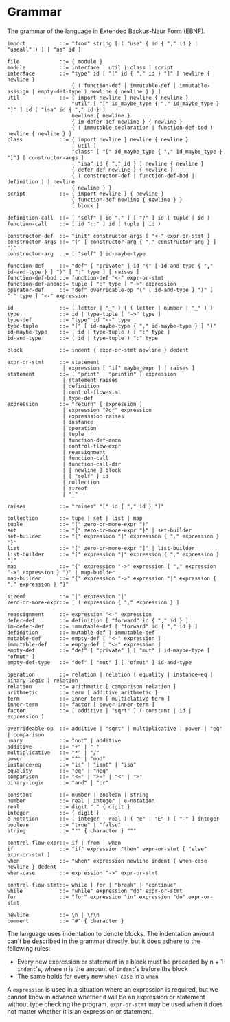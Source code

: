 # Grammar

The grammar of the language in Extended Backus-Naur Form (EBNF).

    import           ::= "from" string [ ( "use" { id { "," id } | "useall" ) ] [ "as" id ] 
    
    file             ::= { module }
    module           ::= interface | util | class | script
    interface        ::= "type" id [ "[" id { "," id } "]" ] newline { newline }
                         { ( function-def | immutable-def | immutable-asssign | empty-def-type ) newline { newline } } ]
    util             ::= { import newline } newline { newline } 
                         "util" [ "[" id_maybe_type { "," id_maybe_type } "]" ] id [ "isa" id { "," id } ] 
                         newline { newline }
                         { im-defer-def newline } { newline }
                         { ( immutable-declaration | function-def-bod ) newline { newline } }
    class            ::= { import newline } newline { newline }
                         [ util ]
                         "class" [ "[" id_maybe_type { "," id_maybe_type } "]"] [ constructor-args ] 
                         [ "isa" id { "," id } ] newline { newline } 
                         { defer-def newline } { newline }
                         { ( constructor-def | function-def-bod | definition ) ) newline 
                         { newline } }
    script           ::= { import newline } { newline } 
                         { function-def newline { newline } } 
                         [ block ]
    
    definition-call  ::= [ "self" | id "." ] [ "?" ] id ( tuple | id )
    function-call    ::= [ id "::" ] id ( tuple | id )
    
    constructor-def  ::= "init" constructor-args [ "<-" expr-or-stmt ]
    constructor-args ::= "(" [ constructor-arg { "," constructor-arg } ] ")"
    constructor-arg  ::= [ "self" ] id-maybe-type
    
    function-def     ::= "def" [ "private" ] id "(" [ id-and-type { "," id-and-type } ] ")" [ ":" type ] [ raises ] 
    function-def-bod ::= function-def "<-" expr-or-stmt
    function-def-anon::= tuple [ ":" type ] "->" expression
    operator-def     ::= "def" overridable-op "(" [ id-and-type ] ")" [ ":" type ] "<-" expression
    
    id               ::= ( letter | "_" ) { ( letter | number | "_" ) }
    type             ::= id | type-tuple [ "->" type ]
    type-def         ::= "type" id "<-" type
    type-tuple       ::= "(" [ id-maybe-type { "," id-maybe-type } ] ")" 
    id-maybe-type    ::= ( id | type-tuple ) [ ":" type ]
    id-and-type      ::= ( id | type-tuple ) ":" type
    
    block            ::= indent { expr-or-stmt newline } dedent
    
    expr-or-stmt     ::= statement 
                      | expression [ "if" maybe_expr ] [ raises ]
    statement        ::= ( "print" | "println" ) expression 
                      | statement raises
                      | definition 
                      | control-flow-stmt
                      | type-def
    expression       ::= "return" [ expression ] 
                      | expression "?or" expression
                      | expresssion raises
                      | instance
                      | operation 
                      | tuple 
                      | function-def-anon
                      | control-flow-expr 
                      | reassignment 
                      | function-call 
                      | function-call-dir 
                      | [ newline ] block
                      | [ "self" ] id
                      | collection
                      | sizeof
                      | "_"
                      
    raises           ::= "raises" "[" id { "," id } "]"
    
    collection       ::= tupe | set | list | map
    tuple            ::= "(" zero-or-more-expr ")"
    set              ::= "{" zero-or-more-expr "}" | set-builder
    set-builder      ::= "{" expression "|" expression { "," expression } "}"
    list             ::= "[" zero-or-more-expr "]" | list-builder
    list-builder     ::= "[" expression "|" expression { "," expression } "]"
    map              ::= "{" expression "->" expression { "," expression "->" expression } "}" | map-builder
    map-builder      ::= "{" expression "->" expression "|" expression { "," expression } "}"
    
    sizeof           ::= "|" expression "|"
    zero-or-more-expr::= [ ( expression { "," expression } ]
    
    reassignment     ::= expression "<-" expression
    defer-def        ::= definition [ "forward" id { "," id } ]
    im-defer-def     ::= immutable-def [ "forward" id { "," id } ]
    definition       ::= mutable-def | immutable-def
    mutable-def      ::= empty-def [ "<-" expression ]
    immutable-def    ::= empty-def [ "<-" expression ]
    empty-def        ::= "def" [ "private" ] [ "mut" ] id-maybe-type [ "ofmut" ] 
    empty-def-type   ::= "def" [ "mut" ] [ "ofmut" ] id-and-type

    operation        ::= relation | relation ( equality | instance-eq | binary-logic ) relation
    relation         ::= arithmetic [ comparison relation ]
    arithmetic       ::= term [ additive arithmetic ]
    term             ::= inner-term [ multiclative term ]
    inner-term       ::= factor [ power inner-term ]
    factor           ::= [ additive | "sqrt" ] ( constant | id | expression )
    
    overrideable-op  ::= additive | "sqrt" | multiplicative | power | "eq" | comparison
    unary            ::= "not" | additive
    additive         ::= "+" | "-"
    multiplicative   ::= "*" | "/"
    power            ::= "^" | "mod"
    instance-eq      ::= "is" | "isnt" | "isa"
    equality         ::= "eq" | "neq"
    comparison       ::= "<=" | ">=" | "<" | ">"
    binary-logic     ::= "and" | "or"
    
    constant         ::= number | boolean | string
    number           ::= real | integer | e-notation
    real             ::= digit "." { digit }
    integer          ::= { digit }
    e-notation       ::= ( integer | real ) ( "e" | "E" ) [ "-" ] integer
    boolean          ::= "true" | "false"
    string           ::= """ { character } """
                                     
    control-flow-expr::= if | from | when
    if               ::= "if" expression "then" expr-or-stmt [ "else" expr-or-stmt ]
    when             ::= "when" expression newline indent { when-case newline } dedent
    when-case        ::= expression "->" expr-or-stmt
    
    control-flow-stmt::= while | for | "break" | "continue"
    while            ::= "while" expression "do" expr-or-stmt
    for              ::= "for" expression "in" expression "do" expr-or-stmt
    
    newline          ::= \n | \r\n
    comment          ::= "#" { character }

The language uses indentation to denote blocks. The indentation amount can't be described in the grammar directly, 
but it does adhere to the following rules:

* Every new expression or statement in a block must be preceded by n + 1 `indent`'s, where n is the amount of 
  `indent`'s before the block
* The same holds for every new `when-case` in a `when`

A `expression` is used in a situation where an expression is required, but we cannot know in advance whether it will be
an expression or statement without type checking the program.
`expr-or-stmt` may be used when it does not matter whether it is an expression or statement.
               